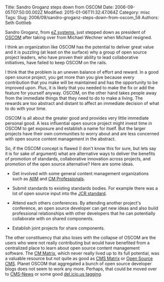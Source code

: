 Title: Sandro Groganz steps down from OSCOM
Date: 2006-09-05T07:50:00.002Z
Modified: 2015-01-06T11:32:47.064Z
Category: misc
Tags: 
Slug: 2006/09/sandro-groganz-steps-down-from-oscom_58
Authors: Seth Gottlieb

Sandro Groganz, from [eZ systems](http://ez.no), just stepped down as president of [OSCOM](http://www.oscom.org) after taking over from Michael Wechner when Michael resigned.   

I think an organization like OSCOM has the potential to deliver great value and it is puzzling (at least on the surface) why a group of open source project leaders, who have proven their ability to lead collaborative initiatives, have failed to keep OSCOM on the rails.   

I think that the problem is an uneven balance of effort and reward. In a good open source project, you get more than you give because every contribution that you make will be maintained and has the opportunity to be improved upon. Plus, it is likely that you needed to make the fix or add the feature for yourself anyway. OSCOM, on the other hand takes people away from the immediate things that they need to do to make a living. The rewards are too abstract and distant to affect an immediate decision of what to do with your time.   

OSCOM is all about the greater good and provides very little immediate personal good. A less influential open source project might invest time in OSCOM to get exposure and establish a name for itself. But the larger projects have their own communities to worry about and are less concerned with open source content management in the abstract.   

So, if the OSCOM concept is flawed (I don't know this for sure, but lets say it is for sake of argument) what are alternative ways to deliver the benefits of promotion of standards, collaborative innovation across projects, and promotion of the open source alternative? Here are some ideas.  

*   Get involved with some general content management organizations such as [AIIM](http://www.aiim.org) and [CM Professionals](http://www.cmprofessionals.org).   
    
*   Submit standards to existing standards bodies. For example there was a lot of open source input into the [JCR standard](http://jcp.org/en/jsr/detail?id=170).   
    
*   Attend each others conferences. By attending another project's conference, an open source developer can get new ideas and also build professional relationships with other developers that he can potentially collaborate with on shared components.  
    
*   Establish joint projects for share components.   
    

  

The other constituency that also loses with the collapse of OSCOM are the users who were not really contributing but would have benefited from a centralized place to learn about open source content management software. The [CM Matrix](http://www.oscom.org/matrix/index.html), which never really lived up to its full potential, was a valuable resource but not quite as good as [CMS Matrix](http://www.cmsmatrix.org/) or [Open Source CMS](http://www.opensourcecms.com/). Planet OSCOM that aggregated a bunch of open source developer blogs does not seem to work any more. Perhaps, that could be moved over to [CMS-News](http://www.cms-news.org/) or some good [del.icio.us tagging](http://del.icio.us/).
